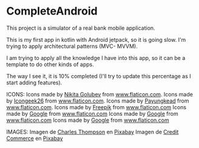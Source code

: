 # CompleteAndroid

This project is a simulator of a real bank mobile application.

This is my first app in kotlin with Android jetpack, so it is going slow. I'm trying to apply architectural patterns (MVC- MVVM). 

I am trying to apply all the knowledge I have into this app, so it can be a template to do other kinds of apps. 

The way I see it, it is 10% completed (I'll try to update this percentage as I start adding features).


ICONS:
Icons made by <a href="https://www.flaticon.com/authors/nikita-golubev" title="Nikita Golubev">Nikita Golubev</a> from <a href="https://www.flaticon.com/" title="Flaticon"> www.flaticon.com</a>. 
Icons made by <a href="https://www.flaticon.com/authors/icongeek26" title="Icongeek26">Icongeek26</a> from <a href="https://www.flaticon.com/" title="Flaticon"> www.flaticon.com</a>. 
Icons made by <a href="https://www.flaticon.com/authors/payungkead" title="Payungkead">Payungkead</a> from <a href="https://www.flaticon.com/" title="Flaticon"> www.flaticon.com</a>. 
Icons made by <a href="https://www.flaticon.com/authors/freepik" title="Freepik">Freepik</a> from <a href="https://www.flaticon.com/" title="Flaticon"> www.flaticon.com</a>
Icons made by <a href="https://www.flaticon.com/authors/google" title="Google">Google</a> from <a href="https://www.flaticon.com/" title="Flaticon"> www.flaticon.com</a>
Icons made by <a href="https://www.flaticon.com/authors/google" title="Google">Google</a> from <a href="https://www.flaticon.com/" title="Flaticon"> www.flaticon.com</a>
Icons made by <a href="https://www.flaticon.com/authors/google" title="Google">Google</a> from <a href="https://www.flaticon.com/" title="Flaticon"> www.flaticon.com</a>

IMAGES:
Imagen de <a href="https://pixabay.com/es/users/nosheep-204378/?utm_source=link-attribution&amp;utm_medium=referral&amp;utm_campaign=image&amp;utm_content=1885540">Charles Thompson</a> en <a href="https://pixabay.com/es/?utm_source=link-attribution&amp;utm_medium=referral&amp;utm_campaign=image&amp;utm_content=1885540">Pixabay</a>
Imagen de <a href="https://pixabay.com/es/users/ccfb-15300756/?utm_source=link-attribution&amp;utm_medium=referral&amp;utm_campaign=image&amp;utm_content=4858797">Credit Commerce</a> en <a href="https://pixabay.com/es/?utm_source=link-attribution&amp;utm_medium=referral&amp;utm_campaign=image&amp;utm_content=4858797">Pixabay</a>
